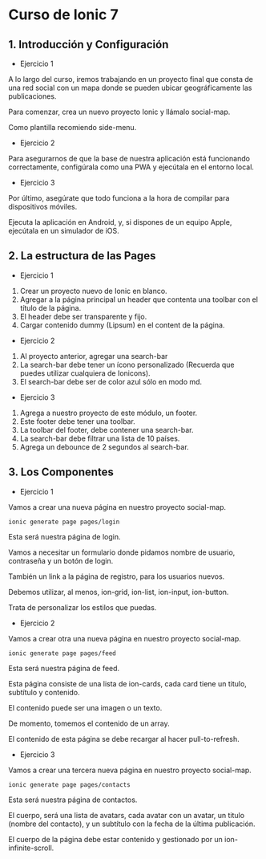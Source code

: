 # Curso de Ionic 7

## 1. Introducción y Configuración

- Ejercicio 1

A lo largo del curso, iremos trabajando en un proyecto final que consta de una red social con un mapa donde se pueden ubicar geográficamente las publicaciones.

Para comenzar, crea un nuevo proyecto Ionic y llámalo social-map.

Como plantilla recomiendo side-menu.

- Ejercicio 2

Para asegurarnos de que la base de nuestra aplicación está funcionando correctamente, configúrala como una PWA y ejecútala en el entorno local.

- Ejercicio 3

Por último, asegúrate que todo funciona a la hora de compilar para dispositivos móviles.

Ejecuta la aplicación en Android, y, si dispones de un equipo Apple, ejecútala en un simulador de iOS.

## 2. La estructura de las Pages

- Ejercicio 1

1. Crear un proyecto nuevo de Ionic en blanco.
2. Agregar a la página principal un header que contenta una toolbar con el título de la página.
3. El header debe ser transparente y fijo.
4. Cargar contenido dummy (Lipsum) en el content de la página.

- Ejercicio 2

1. Al proyecto anterior, agregar una search-bar
2. La search-bar debe tener un ícono personalizado (Recuerda que puedes utilizar cualquiera de Ionicons).
3. El search-bar debe ser de color azul sólo en modo md.

- Ejercicio 3

1. Agrega a nuestro proyecto de este módulo, un footer.
2. Este footer debe tener una toolbar.
3. La toolbar del footer, debe contener una search-bar.
4. La search-bar debe filtrar una lista de 10 países.
5. Agrega un debounce de 2 segundos al search-bar.

## 3. Los Componentes

- Ejercicio 1

Vamos a crear una nueva página en nuestro proyecto social-map.

`ionic generate page pages/login`

Esta será nuestra página de login.

Vamos a necesitar un formulario donde pidamos nombre de usuario, contraseña y un botón de login.

También un link a la página de registro, para los usuarios nuevos.

Debemos utilizar, al menos, ion-grid, ion-list, ion-input, ion-button.

Trata de personalizar los estilos que puedas.

- Ejercicio 2

Vamos a crear otra una nueva página en nuestro proyecto social-map.

`ionic generate page pages/feed`

Esta será nuestra página de feed.

Esta página consiste de una lista de ion-cards, cada card tiene un titulo, subtítulo y contenido.

El contenido puede ser una imagen o un texto.

De momento, tomemos el contenido de un array.

El contenido de esta página se debe recargar al hacer pull-to-refresh.

- Ejercicio 3

Vamos a crear una tercera nueva página en nuestro proyecto social-map.

`ionic generate page pages/contacts`

Esta será nuestra página de contactos.

El cuerpo, será una lista de avatars, cada avatar con un avatar, un titulo (nombre del contacto), y un subtítulo con la fecha de la última publicación.

El cuerpo de la página debe estar contenido y gestionado por un ion-infinite-scroll.